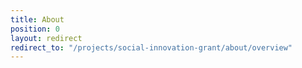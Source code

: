 ```yaml
---
title: About
position: 0
layout: redirect
redirect_to: "/projects/social-innovation-grant/about/overview"
---
```

